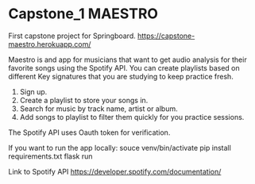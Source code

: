 # Capstone_1 MAESTRO
First capstone project for Springboard. 
https://capstone-maestro.herokuapp.com/

Maestro is and app for musicians that want to get audio analysis for their favorite songs using the Spotify API. 
You can create playlists based on different Key signatures that you are studying to keep practice fresh. 

1. Sign up.
2. Create a playlist to store your songs in.
3. Search for music by track name, artist or album. 
4. Add songs to playlist to filter them quickly for you practice sessions.

The Spotify API uses Oauth token for verification.

If you want to run the app locally:
souce venv/bin/activate
pip install requirements.txt
flask run

Link to Spotify API
https://developer.spotify.com/documentation/
